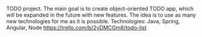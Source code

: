 TODO project.
The main goal is to create object-oriented TODO app, 
which will be expanded in the future with new features. 
The idea is to use as many new technologies for me as it is possible.
Technologies: Java, Spring, Angular, Node
https://trello.com/b/2yDMCGm8/todo-list